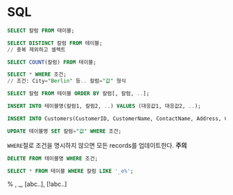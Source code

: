 # SQL
```sql
SELECT 칼럼 FROM 테이블;
```
```sql
SELECT DISTINCT 칼럼 FROM 테이블;
// 중복 제외하고 셀렉트
```
```sql
SELECT COUNT(칼럼) FROM 테이블;
```
```sql
SELECT * WHERE 조건;
// 조건: City="Berlin" 등.. 칼럼="값" 형식
```
```sql
SELECT 칼럼 FROM 테이블 ORDER BY 칼럼[, 칼럼, ..];
```

```sql
INSERT INTO 테이블명(칼럼1, 칼럼2, ..) VALUES (대응값1, 대응값2, ..);

INSERT INTO Customers(CustomerID, CustomerName, ContactName, Address, City, PostalCode, Country) VALUES (100, "ASDF", "A", 123, "SEOUL", 12332, "Korea");
```

```sql
UPDATE 테이블명 SET 칼럼="값" WHERE 조건;
```
`WHERE`절로 조건을 명시하지 않으면 모든 records를 업데이트한다. **주의**

```sql
DELETE FROM 테이블명 WHERE 조건;
```
```sql
SELECT * FROM 테이블 WHERE 칼럼 LIKE '_e%';
```
% , _, [abc..],  [!abc..]


<!--stackedit_data:
eyJoaXN0b3J5IjpbLTMwMTQ0OTAxNywtMTkyODIyODc5Niw3OT
A2MDQ0NjEsMTIxODMzMzAzMiwtMjA1MDk5MDI1OCwtNDQzNDc4
Njg4LDI5MDQ5MDY2XX0=
-->